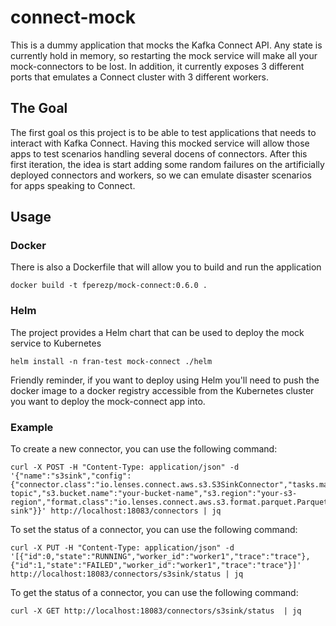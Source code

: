 # connect-mock

This is a dummy application that mocks the Kafka Connect API. 
Any state is currently hold in memory, so restarting the mock service will make all your mock-connectors to be lost.
In addition, it currently exposes 3 different ports that emulates a Connect cluster with 3 different workers.

## The Goal
The first goal os this project is to be able to test applications that needs to interact with Kafka Connect. Having this mocked service will allow those apps to test scenarios handling several docens of connectors.
After this first iteration, the idea is start adding some random failures on the artificially deployed connectors and workers, so we can emulate disaster scenarios for apps speaking to Connect.

## Usage

### Docker
There is also a Dockerfile that will allow you to build and run the application

```
docker build -t fperezp/mock-connect:0.6.0 .
```


### Helm
The project provides a Helm chart that can be used to deploy the mock service to Kubernetes

```
helm install -n fran-test mock-connect ./helm
```

Friendly reminder, if you want to deploy using Helm you'll need to push the docker image to a docker registry accessible from the Kubernetes cluster you want to deploy the mock-connect app into.


### Example

To create a new connector, you can use the following command:

```
curl -X POST -H "Content-Type: application/json" -d '{"name":"s3sink","config":{"connector.class":"io.lenses.connect.aws.s3.S3SinkConnector","tasks.max":"1","topics":"your-topic","s3.bucket.name":"your-bucket-name","s3.region":"your-s3-region","format.class":"io.lenses.connect.aws.s3.format.parquet.ParquetFormat","flush.size":"1000","name":"s3-sink"}}' http://localhost:18083/connectors | jq
```

To set the status of a connector, you can use the following command:

```
curl -X PUT -H "Content-Type: application/json" -d '[{"id":0,"state":"RUNNING","worker_id":"worker1","trace":"trace"},{"id":1,"state":"FAILED","worker_id":"worker1","trace":"trace"}]' http://localhost:18083/connectors/s3sink/status | jq
```

To get the status of a connector, you can use the following command:

```
curl -X GET http://localhost:18083/connectors/s3sink/status  | jq
```